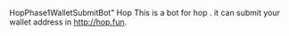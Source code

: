 HopPhase1WalletSubmitBot"
Hop
This is a bot for hop . it can submit your wallet address in http://hop.fun.  
